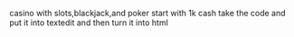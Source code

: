 casino with slots,blackjack,and poker
start with 1k cash
take the code and put it into textedit and then turn it into html
